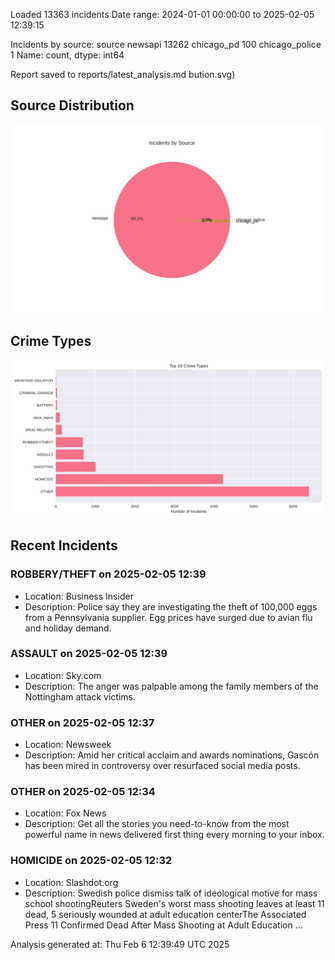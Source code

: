 
Loaded 13363 incidents
Date range: 2024-01-01 00:00:00 to 2025-02-05 12:39:15

Incidents by source:
source
newsapi           13262
chicago_pd          100
chicago_police        1
Name: count, dtype: int64

Report saved to reports/latest_analysis.md
bution.svg)

## Source Distribution
![Source Distribution](images/source_distribution.svg)

## Crime Types
![Crime Types](images/crime_types.svg)

## Recent Incidents

### ROBBERY/THEFT on 2025-02-05 12:39
- Location: Business Insider
- Description: Police say they are investigating the theft of 100,000 eggs from a Pennsylvania supplier. Egg prices have surged due to avian flu and holiday demand.


### ASSAULT on 2025-02-05 12:39
- Location: Sky.com
- Description: The anger was palpable among the family members of the Nottingham attack victims.


### OTHER on 2025-02-05 12:37
- Location: Newsweek
- Description: Amid her critical acclaim and awards nominations, Gascón has been mired in controversy over resurfaced social media posts.


### OTHER on 2025-02-05 12:34
- Location: Fox News
- Description: Get all the stories you need-to-know from the most powerful name in news delivered first thing every morning to your inbox.


### HOMICIDE on 2025-02-05 12:32
- Location: Slashdot.org
- Description: Swedish police dismiss talk of ideological motive for mass school shootingReuters Sweden's worst mass shooting leaves at least 11 dead, 5 seriously wounded at adult education centerThe Associated Press 11 Confirmed Dead After Mass Shooting at Adult Education …

Analysis generated at: Thu Feb  6 12:39:49 UTC 2025
